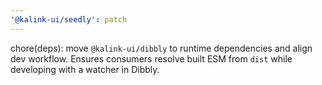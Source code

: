 ```yaml
---
'@kalink-ui/seedly': patch
---
```


chore(deps): move `@kalink-ui/dibbly` to runtime dependencies and align dev workflow. Ensures consumers resolve built ESM from `dist` while developing with a watcher in Dibbly.

